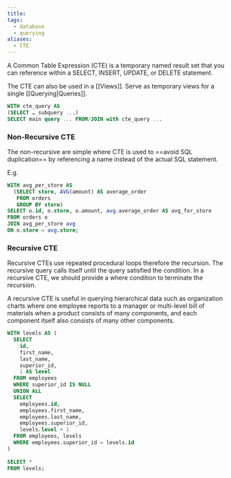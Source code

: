 ```yaml
---
title: 
tags:
  - database
  - querying
aliases:
  - CTE
---
```

A Common Table Expression (CTE) is a temporary named result set that you can reference within a SELECT, INSERT, UPDATE, or DELETE statement. 

The CTE can also be used in a [[Views]]. Serve as temporary views for a single [[Querying|Queries]].

```sql
WITH cte_query AS
(SELECT … subquery ...)
SELECT main query ... FROM/JOIN with cte_query ...
```
### Non-Recursive CTE

The non-recursive are simple where CTE is used to ==avoid SQL duplication== by referencing a name instead of the actual SQL statement.

E.g.
```sql
WITH avg_per_store AS
  (SELECT store, AVG(amount) AS average_order
   FROM orders
   GROUP BY store)
SELECT o.id, o.store, o.amount, avg.average_order AS avg_for_store
FROM orders o
JOIN avg_per_store avg
ON o.store = avg.store;
```

### Recursive CTE

Recursive CTEs use repeated procedural loops therefore the recursion. The recursive query calls itself until the query satisfied the condition. In a recursive CTE, we should provide a where condition to terminate the recursion.

A recursive CTE is useful in querying hierarchical data such as organization charts where one employee reports to a manager or multi-level bill of materials when a product consists of many components, and each component itself also consists of many other components.

```sql
WITH levels AS (
  SELECT
    id,
    first_name,
    last_name,
    superior_id,
    1 AS level
  FROM employees
  WHERE superior_id IS NULL
  UNION ALL
  SELECT
    employees.id,
    employees.first_name,
    employees.last_name,
    employees.superior_id,
    levels.level + 1
  FROM employees, levels
  WHERE employees.superior_id = levels.id
)
 
SELECT *
FROM levels;
```
